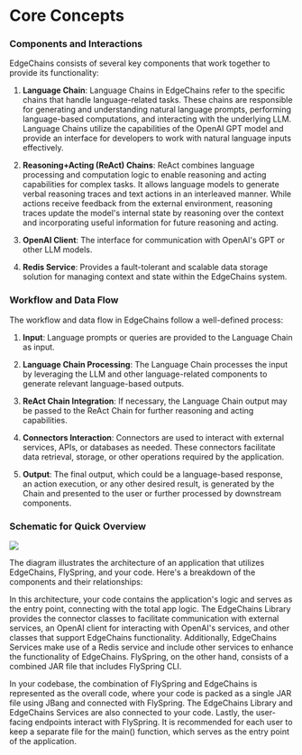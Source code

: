 # Core Concepts

### Components and Interactions
EdgeChains consists of several key components that work together to provide its functionality:

1. **Language Chain**: Language Chains in EdgeChains refer to the specific chains that handle language-related tasks. These chains are responsible for generating and understanding natural language prompts, performing language-based computations, and interacting with the underlying LLM. Language Chains utilize the capabilities of the OpenAI GPT model and provide an interface for developers to work with natural language inputs effectively.

2. **Reasoning+Acting (ReAct) Chains**: ReAct combines language processing and computation logic to enable reasoning and acting capabilities for complex tasks. It allows language models to generate verbal reasoning traces and text actions in an interleaved manner. While actions receive feedback from the external environment, reasoning traces update the model's internal state by reasoning over the context and incorporating useful information for future reasoning and acting.

<!-- 3. **Connectors**: Facilitate interactions with external services, APIs, databases, or other components necessary for application functionality. -->

3. **OpenAI Client**: The interface for communication with OpenAI's GPT or other LLM models.

4. **Redis Service**: Provides a fault-tolerant and scalable data storage solution for managing context and state within the EdgeChains system.

### Workflow and Data Flow
The workflow and data flow in EdgeChains follow a well-defined process:

1. **Input**: Language prompts or queries are provided to the Language Chain as input.

2. **Language Chain Processing**: The Language Chain processes the input by leveraging the LLM and other language-related components to generate relevant language-based outputs.

3. **ReAct Chain Integration**: If necessary, the Language Chain output may be passed to the ReAct Chain for further reasoning and acting capabilities. 

4. **Connectors Interaction**: Connectors are used to interact with external services, APIs, or databases as needed. These connectors facilitate data retrieval, storage, or other operations required by the application.

5. **Output**: The final output, which could be a language-based response, an action execution, or any other desired result, is generated by the Chain and presented to the user or further processed by downstream components.

### Schematic for Quick Overview

[![](https://mermaid.ink/img/pako:eNp9U8FOwzAM_ZUoJ5DYYXDrJKRRQAJNmsTggNod3MbrItIkSlqkauPfcdpuBAbk0KTPz36O7ex4aQTyhOe6cmC37Pl2lmtGy7fFgEiB0-zVtI6lRF0P1rDQng343Fp2pxvXWSN1sz6ffXGUqWQ50p5NA6onLwJ65KEWv2heZveqW1kndRVpSnGZpaYupEbBHudP7F4qXEeCG-u_HFm6eFj_raJkkd2JCtMtSO3ZQhYOXBeplUZrLBvjPImOR5Yq8B59LGosapDZkrb5AxEkUhlie7NFirEM20__X_Ly6N5liXFuqwHyUXIOhfTZU_gezCeaB7dR-hjl38pfRcKRHlUrCj_m-Hcg844OlMqWp4MTujv79nt1Eof6yCaT69DwEaFTj5BlRPrh6jG0RxJOe2RvoXyjGQHPjMZ-VFofRuLxBnS1j-LSvUYlnB4uMVzuJ3zICTVN_guRJhsoQ0xKux993890rvkFr9HVIAW9rF1wzjk1oMacJ3QU4N5yenEfxIO2MatOlzxpXIsXvLUCGryVQFWsebIB5fHjE4kHJKo?type=png)](https://mermaid-js.github.io/mermaid-live-editor/edit#pako:eNp9U8FOwzAM_ZUoJ5DYYXDrJKRRQAJNmsTggNod3MbrItIkSlqkauPfcdpuBAbk0KTPz36O7ex4aQTyhOe6cmC37Pl2lmtGy7fFgEiB0-zVtI6lRF0P1rDQng343Fp2pxvXWSN1sz6ffXGUqWQ50p5NA6onLwJ65KEWv2heZveqW1kndRVpSnGZpaYupEbBHudP7F4qXEeCG-u_HFm6eFj_raJkkd2JCtMtSO3ZQhYOXBeplUZrLBvjPImOR5Yq8B59LGosapDZkrb5AxEkUhlie7NFirEM20__X_Ly6N5liXFuqwHyUXIOhfTZU_gezCeaB7dR-hjl38pfRcKRHlUrCj_m-Hcg844OlMqWp4MTujv79nt1Eof6yCaT69DwEaFTj5BlRPrh6jG0RxJOe2RvoXyjGQHPjMZ-VFofRuLxBnS1j-LSvUYlnB4uMVzuJ3zICTVN_guRJhsoQ0xKux993890rvkFr9HVIAW9rF1wzjk1oMacJ3QU4N5yenEfxIO2MatOlzxpXIsXvLUCGryVQFWsebIB5fHjE4kHJKo)


The diagram illustrates the architecture of an application that utilizes EdgeChains, FlySpring, and your code. Here's a breakdown of the components and their relationships:

In this architecture, your code contains the application's logic and serves as the entry point, connecting with the total app logic. The EdgeChains Library provides the connector classes to facilitate communication with external services, an OpenAI client for interacting with OpenAI's services, and other classes that support EdgeChains functionality. Additionally, EdgeChains Services make use of a Redis service and include other services to enhance the functionality of EdgeChains. FlySpring, on the other hand, consists of a combined JAR file that includes FlySpring CLI.    

In your codebase, the combination of FlySpring and EdgeChains is represented as the overall code, where your code is packed as a single JAR file using JBang and connected with FlySpring. The EdgeChains Library and EdgeChains Services are also connected to your code. Lastly, the user-facing endpoints interact with FlySpring. It is recommended for each user to keep a separate file for the main() function, which serves as the entry point of the application.
